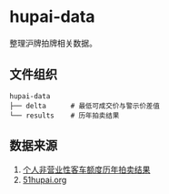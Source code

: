 # hupai-data

整理沪牌拍牌相关数据。


## 文件组织

```
hupai-data
├── delta      # 最低可成交价与警示价差值
└── results    # 历年拍卖结果
```


## 数据来源

1. [个人非营业性客车额度历年拍卖结果](http://www.alltobid.com/contents/16/71.html)
2. [51hupai.org](http://51hupai.org/data)
